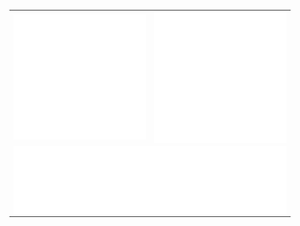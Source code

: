 <table width="100%">
  <tr>
    <td width="49%">
      <img align="center" valign="top" src="./header.svg" />
    </td>
    <td width="49%">
      <img align="center" valign="top" src="./issue_pr_lang.svg" />
      <img align="center" valign="top" src="./achievements.svg" />
    </td>
  </tr>
  <tr>
    <td colspan="2" width="100%">
      <img align="center" valign="top" src="./repositories.svg" />
    </td>
  </tr>
</table>
